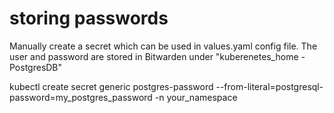 # storing passwords

Manually create a secret which can be used in values.yaml config file.
The user and password are stored in Bitwarden under "kuberenetes_home - PostgresDB"

kubectl create secret generic postgres-password --from-literal=postgresql-password=my_postgres_password -n your_namespace
